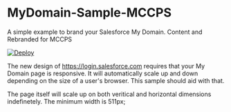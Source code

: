 MyDomain-Sample-MCCPS
====================

A simple example to brand your Salesforce My Domain. Content and Rebranded for MCCPS

[![Deploy](https://www.herokucdn.com/deploy/button.png)](https://heroku.com/deploy?template=https://github.com/jmpcronin/MCCPS-Salesforce)

The new design of https://login.salesforce.com requires that your My Domain page is responsive.   It will automatically scale up and down depending on the size of a user's browser.   This sample should aid with that.

The page itself will scale up on both veritical and horizontal dimensions indefinetely.   The minimum width is 511px;


